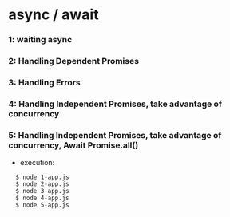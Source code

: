# async / await
### 1: waiting async
### 2: Handling Dependent Promises
### 3: Handling Errors
### 4: Handling Independent Promises, take advantage of concurrency
### 5: Handling Independent Promises, take advantage of concurrency, Await Promise.all()
- execution:
```
  $ node 1-app.js
  $ node 2-app.js
  $ node 3-app.js
  $ node 4-app.js
  $ node 5-app.js
```
